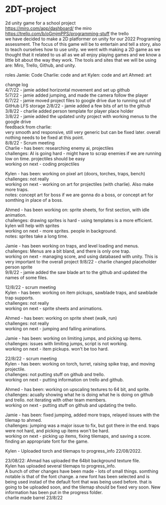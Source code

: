 # 2DT-project  
2d unity game for a school project  
https://miro.com/app/dashboard/ the miro  
https://trello.com/b/oGmjmPPS/programming-stuff the trello  
we have decided to make a 2D platformer on unity for our 2022 Programing assessment. The focus of this game will be to entertain and tell a story, also to teach ourselves how to use unity. we went with making a 2D game as we thought that it related to us all as we all enjoy playing games and we know a little bit about the way they work. The tools and sites that we will be using are: Miro, Trello, Github, and unity. 



roles
Jamie: Code
Charlie: code and art
Kylen: code and art
Ahmed: art


change log  
4/7/22 - jamie added horizontal movement and set up github  
5/7/22 - jamie added jumping, and made the camera follow the player  
6/7/22 - jamie moved project files to google drive due to running out of GitHub LFS storage
2/8/22 - jamie added a few bits of art to the github  
3/8/22 - charlie added person template for player place holder  
3/8/22 - jamie added the updated unity project with working menus to the google drive  
feedback from charlie:  
very smooth and responsive, still very generic but can be fixed later. overall nothing needs to be fixed at this point.  
8/8/22 - Scrum meeting  
Charlie - has been: researching enemy ai, projectiles  
challenges: AI is going hard - might have to scrap enemies if we are running low on time. projectiles should be easy  
working on next - coding projectiles  

Kylen - has been: working on pixel art (doors, torches, traps, bench)  
challenges: not really  
working on next - working on art for projectiles (with charlie). Also make more traps.  
notes: concept art for boss if we are gonna do a boss, or concept art for somthing in place of a boss.  

Ahmed - has been working on: sprite sheets, for first section, with idle animation.  
challenges: drawing sprites is hard - using templates is a more efficient. kylen will help with sprites  
working on next - more sprites. people in background.  
notes: sprites take a long time.  

Jamie - has been working on traps, and level loading and menus.  
challenges: Menus are a bit bland, and there is only one trap.  
working on next - managing score, and using databased with unity. This is very important to the overall project
9/8/22 - charlie changed placeholder person sprite  
9/8/22 - jamie added the saw blade art to the github and updated the names of some files.  
  
12/8/22 - scrum meeting  
Kylen - has been: working on item pickups, sawblade traps, and sawblade trap supports.  
challenges: not really  
working on next - sprite sheets and animations.  

Ahmed - has been: working on sprite sheet (walk, run)  
challenges: not really  
working on next - jumping and falling animations.  

Jamie - has been: working on limiting jumps, and picking up items.  
challenges: issues with limiting jumps, script is not working.  
working on next - item pickups. won't be too hard.  
  
22/8/22 - scrum meeting  
Kylen - has been: working on torch, turret, raising spike trap, and moving projectile.  
challenges: not putting stuff on github and trello.  
working on next - putting information on trello and github.  
  
Ahmed - has been: working on upscaling textures to 64 bit, and sprite.  
challenges: acually showing what he is doing what he is doing on github and trello. not iterating with other team members.  
working on next - putting stuff on github and updating the trello.  
  
Jamie - has been: fixed jumping, added more traps, relayed issues with the tilemap to ahmed.  
challenges: jumping was a major issue to fix, but got there in the end. traps were not hard, and picking up items won't be hard.  
working on next - picking up items, fixing tilemaps, and saving a score. finding an appropriate font for the game.

Kylen - Uploaded torch and tilemaps to progress_info 22/08/2022.


23/08/22:
Ahmad has uploaded the 64bit background texture file.  
Kylen has uploaded several tilemaps to progress_info.  
A bunch of other changes have been made - lots of small things. somthing notable is that of the font change. a new font has been selected and is being used instad of the default font that was being used before. that is going to be uploaded soon, and the tilemap should be fixed very soon. New information has been put in the progress folder.   
charlie made barrel 23/8/22  
